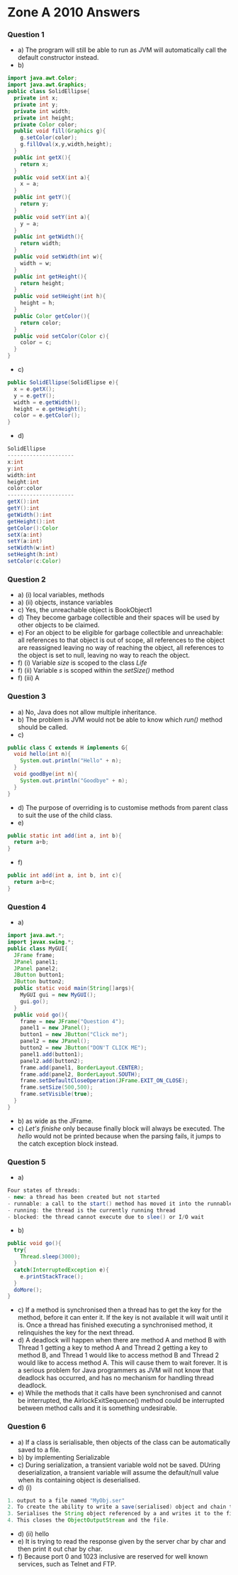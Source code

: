 # Zone A 2010 Answers

### Question 1

- a) The program will still be able to run as JVM will automatically call the default constructor instead.
- b)
```java
import java.awt.Color;
import java.awt.Graphics;
public class SolidEllipse{
  private int x;
  private int y;
  private int width;
  private int height;
  private Color color;
  public void fill(Graphics g){
    g.setColor(color);
    g.fillOval(x,y,width,height);
  }
  public int getX(){
    return x;
  }
  public void setX(int a){
    x = a;
  }
  public int getY(){
    return y;
  }
  public void setY(int a){
    y = a;
  }
  public int getWidth(){
    return width;
  }
  public void setWidth(int w){
    width = w;
  }
  public int getHeight(){
    return height;
  }
  public void setHeight(int h){
    height = h;
  }
  public Color getColor(){
    return color;
  }
  public void setColor(Color c){
    color = c;
  }
}
```
- c)
```java
public SolidEllipse(SolidElipse e){
  x = e.getX();
  y = e.getY();
  width = e.getWidth();
  height = e.getHeight();
  color = e.getColor();
}
```
- d)
```java
SolidEllipse
---------------------
x:int
y:int
width:int
height:int
color:color
---------------------
getX():int
getY():int
getWidth():int
getHeight():int
getColor():Color
setX(a:int)
setY(a:int)
setWidth(w:int)
setHeight(h:int)
setColor(c:Color)
```

### Question 2

- a) (i) local variables, methods
- a) (ii) objects, instance variables
- c) Yes, the unreachable object is BookObject1
- d) They become garbage collectible and their spaces will be used by other objects to be claimed.
- e) For an object to be eligible for garbage collectible and unreachable: all references to that object is out of scope, all references to the object are reassigned leaving no way of reaching the object, all references to the object is set to null, leaving no way to reach the object.
- f) (i) Variable *size* is scoped to the class *Life*
- f) (ii) Variable *s* is scoped within the *setSize()* method
- f) (iii) A

### Question 3

- a) No, Java does not allow multiple inheritance.
- b) The problem is JVM would not be able to know which *run()* method should be called.
- c)
```java
public class C extends H implements G{
  void hello(int n){
    System.out.println("Hello" + n);
  }
  void goodBye(int n){
    System.out.println("Goodbye" + n);
  }
}
```
- d) The purpose of overriding is to customise methods from parent class to suit the use of the child class.
- e)
```java
public static int add(int a, int b){
  return a+b;
}
```
- f)
```java
public int add(int a, int b, int c){
  return a+b+c;
}
```

### Question 4

- a)
```java
import java.awt.*;
import javax.swing.*;
public class MyGUI{
  JFrame frame;
  JPanel panel1;
  JPanel panel2;
  JButton button1;
  JButton button2;
  public static void main(String[]args){
    MyGUI gui = new MyGUI();
    gui.go();
  }
  public void go(){
    frame = new JFrame("Question 4");
    panel1 = new JPanel();
    button1 = new JButton("Click me");
    panel2 = new JPanel();
    button2 = new JButton("DON'T CLICK ME");
    panel1.add(button1);
    panel2.add(button2);
    frame.add(panel1, BorderLayout.CENTER);
    frame.add(panel2, BorderLayout.SOUTH);
    frame.setDefaultCloseOperation(JFrame.EXIT_ON_CLOSE);
    frame.setSize(500,500);
    frame.setVisible(true);
  }
}
```
- b) as wide as the JFrame.
- c) *Let's finishe* only because finally block will always be executed. The *hello* would not be printed because when the parsing fails, it jumps to the catch exception block instead.

### Question 5

- a)
```java
Four states of threads:
- new: a thread has been created but not started
- runnable: a call to the start() method has moved it into the runnable state where it is waiting to be selected for execution
- running: the thread is the currently running thread
- blocked: the thread cannot execute due to slee() or I/O wait
```
- b)
```java
public void go(){
  try{
    Thread.sleep(3000);
  }
  catch(InterruptedException e){
    e.printStackTrace();
  }
  doMore();
}
```
- c) If a method is synchronised then a thread has to get the key for the method, before it can enter it. If the key is not available it will wait until it is. Once a thread has finished executing a synchronised method, it relinquishes the key for the next thread.
- d) A deadlock will happen when there are method A and method B with Thread 1 getting a key to method A and Thread 2 getting a key to method B, and Thread 1 would like to access method B and Thread 2 would like to access method A. This will cause them to wait forever. It is a serious problem for Java programmers as JVM will not know that deadlock has occurred, and has no mechanism for handling thread deadlock.
- e) While the methods that it calls have been synchronised and cannot be interrupted, the AirlockExitSequence() method could be interrupted between method calls and it is something undesirable.

### Question 6

- a) If a class is serialisable, then objects of the class can be automatically saved to a file.
- b) by implementing Serializable
- c) During serialization, a transient variable wold not be saved. DUring deserialization, a transient variable will assume the default/null value when its containing object is deserialised.
- d) (i)
```java
1. output to a file named "MyObj.ser"
2. To create the ability to write a save(serialised) object and chain that stream to the FileOutputStream so that it can be written to a file.
3. Serialises the String object referenced by a and writes it to the file.
4. This closes the ObjectOutputStream and the file.
```
- d) (ii) hello
- e) It is trying to read the response given by the server char by char and then print it out char by char.
- f) Because port 0 and 1023 inclusive are reserved for well known services, such as Telnet and FTP.
